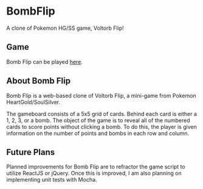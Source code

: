 # BombFlip
A clone of Pokemon HG/SS game, Voltorb Flip!

## Game
Bomb Flip can be played [here](https://laurenbarry00.github.io/bombflip/index.html).

## About Bomb Flip
Bomb Flip is a web-based clone of Voltorb Flip, a mini-game from Pokemon HeartGold/SoulSilver.


The gameboard consists of a 5x5 grid of cards. Behind each card is either a 1, 2, 3, or a bomb. The object of the game is to reveal all of the numbered cards to score points without clicking a bomb. To do this, the player is given information on the number of points and bombs in each row and column.

## Future Plans
Planned improvements for Bomb Flip are to refractor the game script to utilize ReactJS or jQuery. Once this is improved, I am also planning on implementing unit tests with Mocha.
